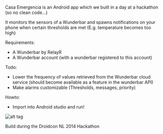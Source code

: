 Casa Emergencia is an Android app which we built in a day at a hackathon (so no clean code...)

It monitors the sensors of a Wunderbar and spawns notifications on your phone when certain thresholds are met
(E.g. temperature becomes too high)

Requirements:
- A Wunderbar by RelayR
- A Wunderbar account (with a wunderbar registered to this account)

Todo:
- Lower the frequency of values retrieved from the Wunderbar cloud service (should become available as a feature in the wunderbar API)
- Make alarms customizable (Thresholds, messages, priority)

Howto:
- Import into Android studio and run!

![alt tag](https://lh6.googleusercontent.com/-S6rsavXohGM/VIdOKTHBc4I/AAAAAAAADBg/dmoYctwecFo/w894-h1588-no/2014-12-09.jpg)

Build during the Droidcon NL 2014 Hackathon

